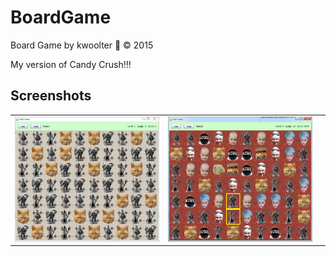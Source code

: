 # BoardGame
Board Game by kwoolter :monkey: :copyright: 2015

My version of Candy Crush!!!

## Screenshots

<table>
<tr>
<td>
<img height=200 width=300 src="https://github.com/kwoolter/BoardGame/blob/master/src/boardgame/screenshots/board1.PNG" alt="board1">
</td>
<td>
<img height=200 width=300 src="https://github.com/kwoolter/BoardGame/blob/master/src/boardgame/screenshots/board2.PNG" alt="board2">
</td>
<td>
</tr>
</table>